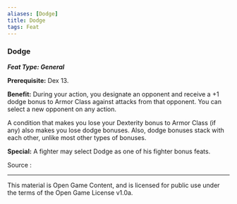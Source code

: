 ```yaml
---
aliases: [Dodge]
title: Dodge
tags: Feat
---
```

### Dodge 
***Feat Type: General***

**Prerequisite:** Dex 13.

**Benefit:** During your action, you designate an opponent and receive a
+1 dodge bonus to Armor Class against attacks from that opponent. You
can select a new opponent on any action.

A condition that makes you lose your Dexterity bonus to Armor Class (if
any) also makes you lose dodge bonuses. Also, dodge bonuses stack with
each other, unlike most other types of bonuses.

**Special:** A fighter may select Dodge as one of his fighter bonus
feats.


Source :

---

This material is Open Game Content, and is licensed for public use under
the terms of the Open Game License v1.0a.
